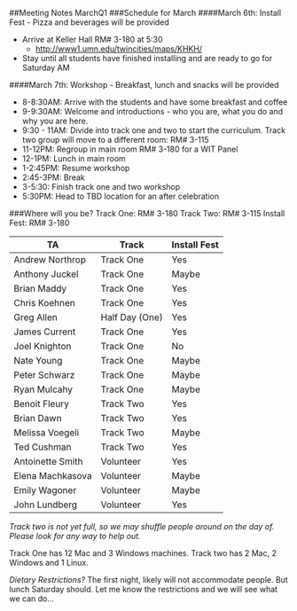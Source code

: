 ##Meeting Notes MarchQ1 
###Schedule for March
####March 6th: Install Fest - Pizza and beverages will be provided
* Arrive at Keller Hall RM# 3-180 at 5:30
    - http://www1.umn.edu/twincities/maps/KHKH/
* Stay until all students have finished installing and are ready to go for Saturday AM

####March 7th: Workshop - Breakfast, lunch and snacks will be provided
* 8-8:30AM: Arrive with the students and have some breakfast and coffee
* 9-9:30AM: Welcome and introductions - who you are, what you do and why you are here.
* 9:30 - 11AM: Divide into track one and two to start the curriculum. Track two group will move to a different room: RM# 3-115
* 11-12PM: Regroup in main room RM# 3-180 for a WIT Panel
* 12-1PM: Lunch in main room
* 1-2:45PM: Resume workshop
* 2:45-3PM: Break
* 3-5:30: Finish track one and two workshop
* 5:30PM: Head to TBD location for an after celebration

###Where will you be?
Track One: RM# 3-180
Track Two: RM# 3-115
Install Fest: RM# 3-180

| TA              | Track           | Install Fest  |
| ----------------| ----------------| ------------- |
| Andrew Northrop | Track One       | Yes           |
| Anthony Juckel  | Track One       | Maybe         |
| Brian Maddy     | Track One       | Yes           |
| Chris Koehnen   | Track One       | Yes           |
| Greg Allen      | Half Day (One)  | Yes           |
| James Current   | Track One       | Yes           |
| Joel Knighton   | Track One       | No            |
| Nate Young      | Track One       | Maybe         |
| Peter Schwarz   | Track One       | Maybe         |
| Ryan Mulcahy    | Track One       | Maybe         |
| Benoit Fleury   | Track Two       | Yes           |
| Brian Dawn      | Track Two       | Yes           |
| Melissa Voegeli | Track Two       | Maybe         |
| Ted Cushman     | Track Two       | Yes           |
| Antoinette Smith| Volunteer       | Yes           |
| Elena Machkasova| Volunteer       | Maybe         |
| Emily Wagoner   | Volunteer       | Maybe         |
| John Lundberg   | Volunteer       | Yes           |

_Track two is not yet full, so we may shuffle people around on the day of. Please look for any way to help out._

Track One has 12 Mac and 3 Windows machines. Track two has 2 Mac, 2 Windows and 1 Linux.

_Dietary Restrictions?_ The first night, likely will not accommodate people. But lunch Saturday should. Let me know the restrictions and we will see what we can do... 